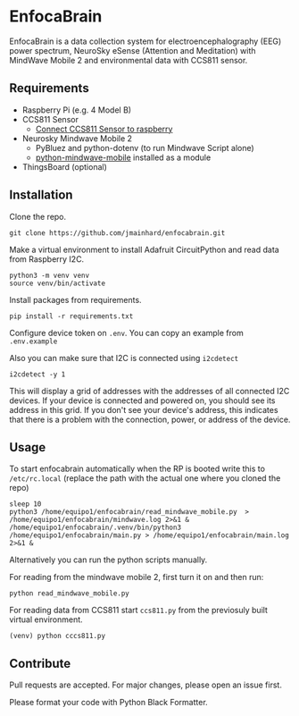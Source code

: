 # EnfocaBrain

EnfocaBrain is a data collection system for electroencephalography (EEG) power spectrum, NeuroSky eSense (Attention and Meditation) with MindWave Mobile 2 and environmental data with CCS811 sensor.

## Requirements
- Raspberry Pi (e.g. 4 Model B)
- CCS811 Sensor
    - [Connect CCS811 Sensor to raspberry](https://learn.adafruit.com/adafruit-ccs811-air-quality-sensor/python-circuitpython#python-computer-wiring-2998333)
- Neurosky Mindwave Mobile 2
    - PyBluez and python-dotenv (to run Mindwave Script alone)
    - [python-mindwave-mobile](https://github.com/robintibor/python-mindwave-mobile) installed as a module
- ThingsBoard (optional)

## Installation
Clone the repo.
    
    git clone https://github.com/jmainhard/enfocabrain.git

Make a virtual environment to install Adafruit CircuitPython and read data from Raspberry I2C.

    python3 -m venv venv
    source venv/bin/activate

Install packages from requirements.

    pip install -r requirements.txt

Configure device token on `.env`. You can copy an example from `.env.example`

Also you can make sure that I2C is connected using `i2cdetect`

    i2cdetect -y 1

This will display a grid of addresses with the addresses of all connected I2C devices.
If your device is connected and powered on, you should see its address in this grid.
If you don't see your device's address, this indicates that there is a problem with the connection, power, or address of the device.


## Usage
To start enfocabrain automatically when the RP is booted write this to `/etc/rc.local` (replace the path with the actual one where you cloned the repo)

    sleep 10
    python3 /home/equipo1/enfocabrain/read_mindwave_mobile.py  > /home/equipo1/enfocabrain/mindwave.log 2>&1 &
    /home/equipo1/enfocabrain/.venv/bin/python3 /home/equipo1/enfocabrain/main.py > /home/equipo1/enfocabrain/main.log 2>&1 &

Alternatively you can run the python scripts manually.

For reading from the mindwave mobile 2, first turn it on and then run:

    python read_mindwave_mobile.py

For reading data from CCS811 start `ccs811.py` from the previosuly built virtual environment.

    (venv) python cccs811.py


## Contribute

Pull requests are accepted. For major changes, please open an issue first.

Please format your code with Python Black Formatter.